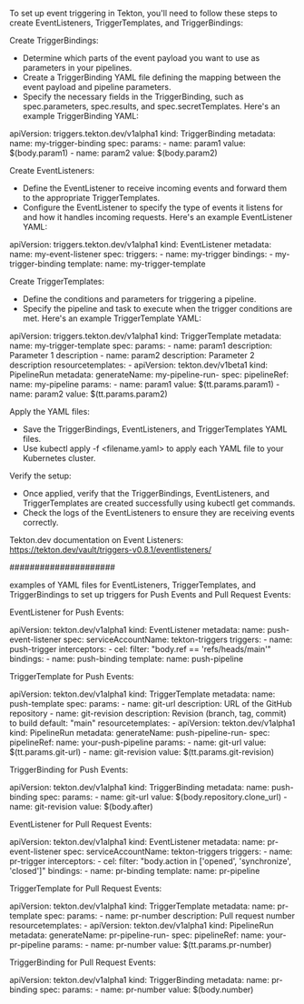 To set up event triggering in Tekton, you'll need to follow these steps to create EventListeners, TriggerTemplates, and TriggerBindings:

Create TriggerBindings:

- Determine which parts of the event payload you want to use as parameters in your pipelines.
- Create a TriggerBinding YAML file defining the mapping between the event payload and pipeline parameters.
- Specify the necessary fields in the TriggerBinding, such as spec.parameters, spec.results, and spec.secretTemplates.
Here's an example TriggerBinding YAML:


apiVersion: triggers.tekton.dev/v1alpha1
kind: TriggerBinding
metadata:
  name: my-trigger-binding
spec:
  params:
    - name: param1
      value: $(body.param1)
    - name: param2
      value: $(body.param2)


Create EventListeners:

- Define the EventListener to receive incoming events and forward them to the appropriate TriggerTemplates.
- Configure the EventListener to specify the type of events it listens for and how it handles incoming requests.
Here's an example EventListener YAML:


apiVersion: triggers.tekton.dev/v1alpha1
kind: EventListener
metadata:
  name: my-event-listener
spec:
  triggers:
    - name: my-trigger
      bindings:
        - my-trigger-binding
      template:
        name: my-trigger-template


Create TriggerTemplates:

- Define the conditions and parameters for triggering a pipeline.
- Specify the pipeline and task to execute when the trigger conditions are met.
Here's an example TriggerTemplate YAML:


apiVersion: triggers.tekton.dev/v1alpha1
kind: TriggerTemplate
metadata:
  name: my-trigger-template
spec:
  params:
    - name: param1
      description: Parameter 1 description
    - name: param2
      description: Parameter 2 description
  resourcetemplates:
    - apiVersion: tekton.dev/v1beta1
      kind: PipelineRun
      metadata:
        generateName: my-pipeline-run-
      spec:
        pipelineRef:
          name: my-pipeline
        params:
          - name: param1
            value: $(tt.params.param1)
          - name: param2
            value: $(tt.params.param2)


Apply the YAML files:

- Save the TriggerBindings, EventListeners, and TriggerTemplates YAML files.
- Use kubectl apply -f <filename.yaml> to apply each YAML file to your Kubernetes cluster.


Verify the setup:

- Once applied, verify that the TriggerBindings, EventListeners, and TriggerTemplates are created successfully using kubectl get commands.
- Check the logs of the EventListeners to ensure they are receiving events correctly.


Tekton.dev documentation on Event Listeners:
https://tekton.dev/vault/triggers-v0.8.1/eventlisteners/

#####################

examples of YAML files for EventListeners, TriggerTemplates, and TriggerBindings to set up triggers for Push Events and Pull Request Events:

EventListener for Push Events:


apiVersion: tekton.dev/v1alpha1
kind: EventListener
metadata:
  name: push-event-listener
spec:
  serviceAccountName: tekton-triggers
  triggers:
    - name: push-trigger
      interceptors:
        - cel:
            filter: "body.ref == 'refs/heads/main'"
      bindings:
        - name: push-binding
  template:
    name: push-pipeline


TriggerTemplate for Push Events:


apiVersion: tekton.dev/v1alpha1
kind: TriggerTemplate
metadata:
  name: push-template
spec:
  params:
    - name: git-url
      description: URL of the GitHub repository
    - name: git-revision
      description: Revision (branch, tag, commit) to build
      default: "main"
  resourcetemplates:
    - apiVersion: tekton.dev/v1alpha1
      kind: PipelineRun
      metadata:
        generateName: push-pipeline-run-
      spec:
        pipelineRef:
          name: your-push-pipeline
        params:
          - name: git-url
            value: $(tt.params.git-url)
          - name: git-revision
            value: $(tt.params.git-revision)


TriggerBinding for Push Events:


apiVersion: tekton.dev/v1alpha1
kind: TriggerBinding
metadata:
  name: push-binding
spec:
  params:
    - name: git-url
      value: $(body.repository.clone_url)
    - name: git-revision
      value: $(body.after)


EventListener for Pull Request Events:


apiVersion: tekton.dev/v1alpha1
kind: EventListener
metadata:
  name: pr-event-listener
spec:
  serviceAccountName: tekton-triggers
  triggers:
    - name: pr-trigger
      interceptors:
        - cel:
            filter: "body.action in ['opened', 'synchronize', 'closed']"
      bindings:
        - name: pr-binding
  template:
    name: pr-pipeline


TriggerTemplate for Pull Request Events:


apiVersion: tekton.dev/v1alpha1
kind: TriggerTemplate
metadata:
  name: pr-template
spec:
  params:
    - name: pr-number
      description: Pull request number
  resourcetemplates:
    - apiVersion: tekton.dev/v1alpha1
      kind: PipelineRun
      metadata:
        generateName: pr-pipeline-run-
      spec:
        pipelineRef:
          name: your-pr-pipeline
        params:
          - name: pr-number
            value: $(tt.params.pr-number)


TriggerBinding for Pull Request Events:


apiVersion: tekton.dev/v1alpha1
kind: TriggerBinding
metadata:
  name: pr-binding
spec:
  params:
    - name: pr-number
      value: $(body.number)